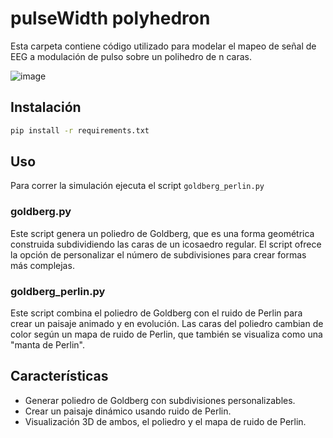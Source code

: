 
# pulseWidth polyhedron
Esta carpeta contiene código utilizado para modelar el mapeo de señal de EEG a modulación de pulso sobre un polihedro de n caras. 

![image](https://github.com/interspecifics/Deep_Self_dev/assets/12953522/13f77d7f-6ac6-44ff-a878-eac70984df04)

## Instalación
```bash
pip install -r requirements.txt
```

## Uso
Para correr la simulación ejecuta el script `goldberg_perlin.py`

### goldberg.py

Este script genera un poliedro de Goldberg, que es una forma geométrica construida subdividiendo las caras de un icosaedro regular. El script ofrece la opción de personalizar el número de subdivisiones para crear formas más complejas.

### goldberg_perlin.py

Este script combina el poliedro de Goldberg con el ruido de Perlin para crear un paisaje animado y en evolución. Las caras del poliedro cambian de color según un mapa de ruido de Perlin, que también se visualiza como una "manta de Perlin".

## Características

- Generar poliedro de Goldberg con subdivisiones personalizables.
- Crear un paisaje dinámico usando ruido de Perlin.
- Visualización 3D de ambos, el poliedro y el mapa de ruido de Perlin.

